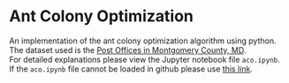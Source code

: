 # Ant Colony Optimization

An implementation of the ant colony optimization algorithm using python. The dataset used is the [Post Offices in Montgomery County, MD](https://data.montgomerycountymd.gov/dataset/Post-Offices-Map/yi53-eg4q).  
For detailed explanations please view the Jupyter notebook file `aco.ipynb`.  
If the `aco.ipynb` file cannot be loaded in github please use [this link](https://nbviewer.jupyter.org/github/theDIG95/Ant-Colony-Optimization/blob/master/aco.ipynb).
